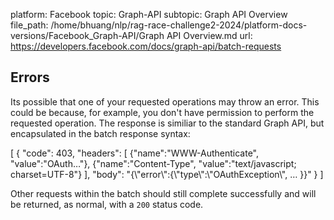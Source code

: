 platform: Facebook
topic: Graph-API
subtopic: Graph API Overview
file_path: /home/bhuang/nlp/rag-race-challenge2-2024/platform-docs-versions/Facebook_Graph-API/Graph API Overview.md
url: https://developers.facebook.com/docs/graph-api/batch-requests

## Errors

Its possible that one of your requested operations may throw an error. This could be because, for example, you don't have permission to perform the requested operation. The response is similiar to the standard Graph API, but encapsulated in the batch response syntax:

\[
    { "code": 403,
      "headers": \[
          {"name":"WWW-Authenticate", "value":"OAuth…"},
          {"name":"Content-Type", "value":"text/javascript; charset=UTF-8"} \],
      "body": "{\\"error\\":{\\"type\\":\\"OAuthException\\", … }}"
    }
\]

Other requests within the batch should still complete successfully and will be returned, as normal, with a `200` status code.